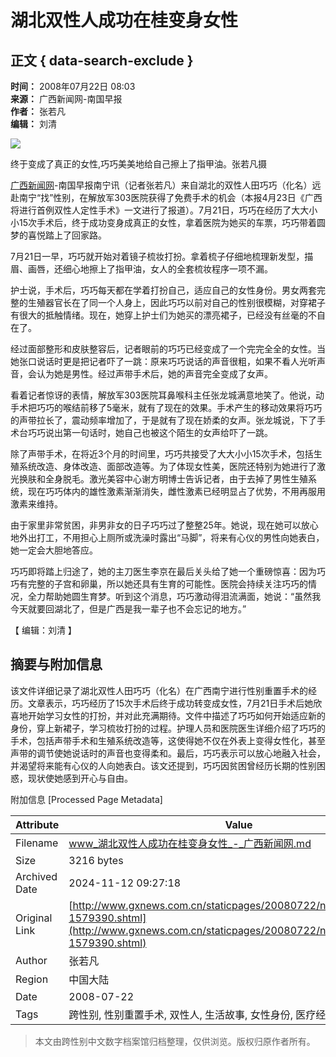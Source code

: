 # 湖北双性人成功在桂变身女性

## 正文 { data-search-exclude }


**时间：** 2008年07月22日 08:03  
**来源：** 广西新闻网-南国早报  
**作者：** 张若凡  
**编辑：** 刘清  

![](http://image.gxnews.com.cn/uploadpic/2008/07/22/fc1ed8cef4353717ce6fa13e70aa3f17.jpg)

终于变成了真正的女性,巧巧美美地给自己擦上了指甲油。张若凡摄

[广西新闻网](http://www.gxnews.com.cn)-南国早报南宁讯（记者张若凡）来自湖北的双性人田巧巧（化名）远赴南宁“找”性别，在解放军303医院获得了免费手术的机会（本报4月23日《广西将进行首例双性人定性手术》一文进行了报道）。7月21日，巧巧在经历了大大小小15次手术后，终于成功变身成真正的女性，拿着医院为她买的车票，巧巧带着圆梦的喜悦踏上了回家路。

7月21日一早，巧巧就开始对着镜子梳妆打扮。拿着梳子仔细地梳理新发型，描眉、画唇，还细心地擦上了指甲油，女人的全套梳妆程序一项不漏。

护士说，手术后，巧巧每天都在学着打扮自己，适应自己的女性身份。男女两套完整的生殖器官长在了同一个人身上，因此巧巧以前对自己的性别很模糊，对穿裙子有很大的抵触情绪。现在，她穿上护士们为她买的漂亮裙子，已经没有丝毫的不自在了。

经过面部整形和皮肤整容后，记者眼前的巧巧已经变成了一个完完全全的女性。当她张口说话时更是把记者吓了一跳：原来巧巧说话的声音很粗，如果不看人光听声音，会认为她是男性。经过声带手术后，她的声音完全变成了女声。

看着记者惊讶的表情，解放军303医院耳鼻喉科主任张龙城满意地笑了。他说，动手术把巧巧的喉结前移了5毫米，就有了现在的效果。手术产生的移动效果将巧巧的声带拉长了，震动频率增加了，于是就有了现在娇柔的女声。张龙城说，下了手术台巧巧说出第一句话时，她自己也被这个陌生的女声给吓了一跳。

除了声带手术，在将近3个月的时间里，巧巧共接受了大大小小15次手术，包括生殖系统改造、身体改造、面部改造等。为了体现女性美，医院还特别为她进行了激光换肤和全身脱毛。激光美容中心谢方明博士告诉记者，由于去掉了男性生殖系统，现在巧巧体内的雄性激素渐渐消失，雌性激素已经明显占了优势，不用再服用激素来维持。

由于家里非常贫困，非男非女的日子巧巧过了整整25年。她说，现在她可以放心地外出打工，不用担心上厕所或洗澡时露出“马脚”，将来有心仪的男性向她表白，她一定会大胆地答应。

巧巧即将踏上归途了，她的主刀医生李京在最后关头给了她一个重磅惊喜：因为巧巧有完整的子宫和卵巢，所以她还具有生育的可能性。医院会持续关注巧巧的情况，全力帮助她圆生育梦。听到这个消息，巧巧激动得泪流满面，她说：“虽然我今天就要回湖北了，但是广西是我一辈子也不会忘记的地方。”

【 编辑：刘清 】

## 摘要与附加信息

<!-- tcd_abstract -->
该文件详细记录了湖北双性人田巧巧（化名）在广西南宁进行性别重置手术的经历。文章表示，巧巧经历了15次手术后终于成功转变成女性，7月21日手术后她欣喜地开始学习女性的打扮，并对此充满期待。文件中描述了巧巧如何开始适应新的身份，穿上新裙子，学习梳妆打扮的过程。护理人员和医院医生详细介绍了巧巧的手术，包括声带手术和生殖系统改造等，这使得她不仅在外表上变得女性化，甚至声带的调节使她说话时的声音也变得柔和。最后，巧巧表示可以放心地融入社会，并渴望将来能有心仪的人向她表白。该文还提到，巧巧因贫困曾经历长期的性别困惑，现状使她感到开心与自由。
<!-- tcd_abstract_end -->

附加信息 [Processed Page Metadata]

| Attribute       | Value                                  |
|-----------------|----------------------------------------|
| Filename        | www_湖北双性人成功在桂变身女性_-_广西新闻网.md                             |
| Size            | 3216 bytes                           |
| Archived Date   | 2024-11-12 09:27:18                             |
| Original Link   | [http://www.gxnews.com.cn/staticpages/20080722/newgx488523d7-1579390.shtml](http://www.gxnews.com.cn/staticpages/20080722/newgx488523d7-1579390.shtml)                       |
| Author          | 张若凡                               |
| Region          | 中国大陆                               |
| Date            | 2008-07-22                                 |
| Tags            | 跨性别, 性别重置手术, 双性人, 生活故事, 女性身份, 医疗经验                                 |
>
> 本文由跨性别中文数字档案馆归档整理，仅供浏览。版权归原作者所有。
>